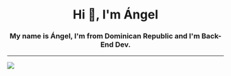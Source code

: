 <h1 align="center">Hi 👋, I'm Ángel</h1>
<h3 align="center">My name is Ángel, I'm from Dominican Republic and I'm Back-End Dev.</h3>

---


<img src="https://skillicons.dev/icons?i=git,kubernetes,docker,c,vim" />

